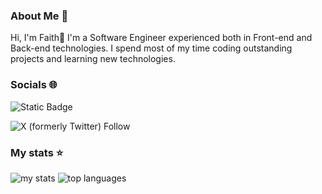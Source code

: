 ### About Me 💫
Hi, I'm Faith👋
I'm a Software Engineer experienced both in Front-end and Back-end technologies. I spend most of my time coding outstanding projects and learning new technologies. 

### Socials 🌐

![Static Badge](https://img.shields.io/badge/LinkedIn-%20navyblue?color=blue&link=https%3A%2F%2Fwww.linkedin.com%2Fin%2Ffaith-ogendi-003953230%2F)

![X (formerly Twitter) Follow](https://img.shields.io/twitter/follow/OgendiFaith1?style=social&label=%20&labelColor=white&color=black)



### My stats ⭐
<img alt= "my stats" src = "https://github-readme-stats.vercel.app/api?username=briannafaith&show_icons=true" />
<img alt = "top languages" src = "https://github-readme-stats.vercel.app/api/top-langs/?username=briannafaith&layout=compact" />


